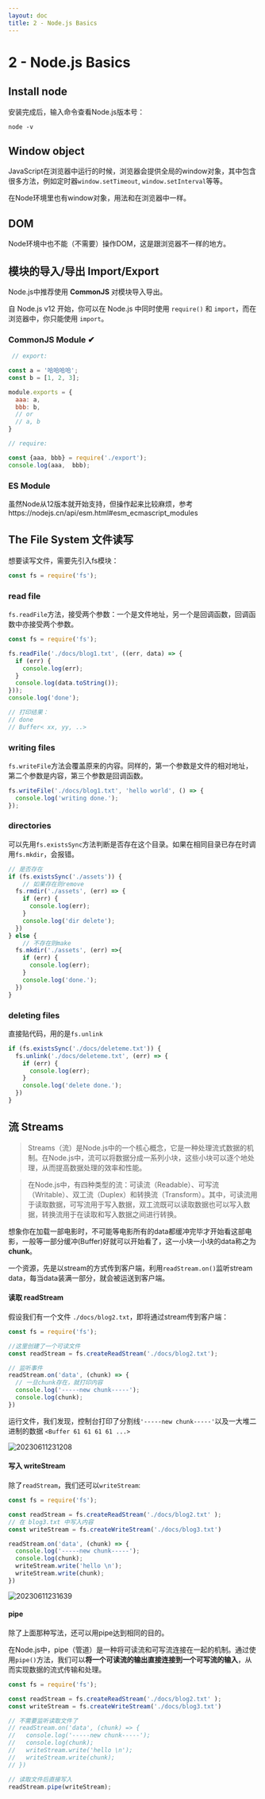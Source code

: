 ```yaml
---
layout: doc
title: 2 - Node.js Basics
---
```


# 2 - Node.js Basics

## Install node
安装完成后，输入命令查看Node.js版本号：
```
node -v
```
## Window object
JavaScript在浏览器中运行的时候，浏览器会提供全局的window对象，其中包含很多方法，例如定时器`window.setTimeout`, `window.setInterval`等等。

在Node环境里也有window对象，用法和在浏览器中一样。

## DOM
Node环境中也不能（不需要）操作DOM，这是跟浏览器不一样的地方。

## 模块的导入/导出 Import/Export 

Node.js中推荐使用 ****CommonJS**** 对模块导入导出。


自 Node.js v12 开始，你可以在 Node.js 中同时使用 `require()` 和 `import`，而在浏览器中，你只能使用 `import`。

### CommonJS Module ✔
```js
 // export:

const a = '哈哈哈哈';
const b = [1, 2, 3];

module.exports = { 
  aaa: a,
  bbb: b,
  // or
  // a, b
}
```


```js
// require:

const {aaa, bbb} = require('./export');
console.log(aaa,  bbb);
```

### ES Module
虽然Node从12版本就开始支持，但操作起来比较麻烦，参考https://nodejs.cn/api/esm.html#esm_ecmascript_modules

## The File System 文件读写
想要读写文件，需要先引入fs模块：
```js
const fs = require('fs');
```

### read file
`fs.readFile`方法，接受两个参数：一个是文件地址，另一个是回调函数，回调函数中亦接受两个参数。
```js
const fs = require('fs');

fs.readFile('./docs/blog1.txt', ((err, data) => {
  if (err) {
    console.log(err);
  }
  console.log(data.toString());
}));
console.log('done');

// 打印结果：
// done
// Buffer< xx, yy, ..>
```

### writing files
`fs.writeFile`方法会覆盖原来的内容。同样的，第一个参数是文件的相对地址，第二个参数是内容，第三个参数是回调函数。
```js
fs.writeFile('./docs/blog1.txt', 'hello world', () => {
  console.log('writing done.');
});
```

### directories
可以先用`fs.existsSync`方法判断是否存在这个目录。如果在相同目录已存在时调用`fs.mkdir`，会报错。

```js
// 是否存在
if (fs.existsSync('./assets')) {
	// 如果存在则remove
  fs.rmdir('./assets', (err) => {
    if (err) {
      console.log(err);
    }
    console.log('dir delete');
  })
} else {
	// 不存在则make
  fs.mkdir('./assets', (err) =>{
    if (err) {
      console.log(err);
    }
    console.log('done.');
  })
}
```

### deleting files
直接贴代码，用的是`fs.unlink`
```js
if (fs.existsSync('./docs/deleteme.txt')) {
  fs.unlink('./docs/deleteme.txt', (err) => {
    if (err) {
      console.log(err);
    }
    console.log('delete done.');
  })
}
```

## 流 Streams

>Streams（流）是Node.js中的一个核心概念，它是一种处理流式数据的机制。在Node.js中，流可以将数据分成一系列小块，这些小块可以逐个地处理，从而提高数据处理的效率和性能。

>在Node.js中，有四种类型的流：可读流（Readable）、可写流（Writable）、双工流（Duplex）和转换流（Transform）。其中，可读流用于读取数据，可写流用于写入数据，双工流既可以读取数据也可以写入数据，转换流用于在读取和写入数据之间进行转换。

想象你在加载一部电影时，不可能等电影所有的data都缓冲完毕才开始看这部电影，一般等一部分缓冲(Buffer)好就可以开始看了，这一小块一小块的data称之为**chunk**。

一个资源，先是以stream的方式传到客户端，利用`readStream.on()`监听stream data，每当data装满一部分，就会被运送到客户端。

#### 读取 readStream
假设我们有一个文件 `./docs/blog2.txt`，即将通过stream传到客户端：

```js
const fs = require('fs');

//这里创建了一个可读文件
const readStream = fs.createReadStream('./docs/blog2.txt');

// 监听事件
readStream.on('data', (chunk) => {
  // 一旦chunk存在，就打印内容
  console.log('-----new chunk-----');
  console.log(chunk);
})
```
运行文件，我们发现，控制台打印了分割线`'-----new chunk-----'`以及一大堆二进制的数据 `<Buffer 61 61 61 61 ...>`

![20230611231208](https://nic-gz-1308403500.file.myqcloud.com/vitepress/02_Node_js_Basics-2023-06-19-23-24-22.png)

#### 写入 writeStream
除了`readStream`，我们还可以`writeStream`:
```js
const fs = require('fs');

const readStream = fs.createReadStream('./docs/blog2.txt' );
// 在 blog3.txt 中写入内容
const writeStream = fs.createWriteStream('./docs/blog3.txt')

readStream.on('data', (chunk) => {
  console.log('-----new chunk-----');
  console.log(chunk);
  writeStream.write('hello \n');
  writeStream.write(chunk);
})
```

![20230611231639](https://nic-gz-1308403500.file.myqcloud.com/vitepress/02_Node_js_Basics-2023-06-19-23-25-01.png)

#### pipe
除了上面那种写法，还可以用pipe达到相同的目的。

在Node.js中，pipe（管道）是一种将可读流和可写流连接在一起的机制。通过使用`pipe()`方法，我们可以**将一个可读流的输出直接连接到一个可写流的输入**，从而实现数据的流式传输和处理。


```js
const fs = require('fs');

const readStream = fs.createReadStream('./docs/blog2.txt' );
const writeStream = fs.createWriteStream('./docs/blog3.txt')

// 不需要监听读取文件了
// readStream.on('data', (chunk) => {
//   console.log('-----new chunk-----');
//   console.log(chunk);
//   writeStream.write('hello \n');
//   writeStream.write(chunk);
// })

// 读取文件后直接写入
readStream.pipe(writeStream);
```